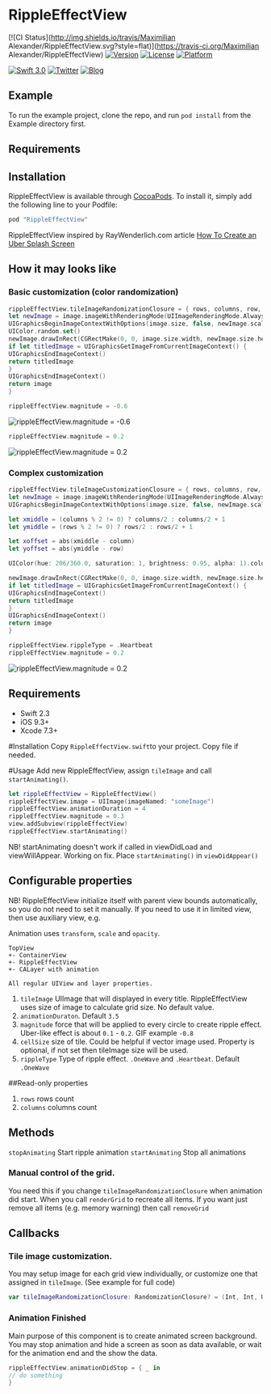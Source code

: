 # RippleEffectView

[![CI Status](http://img.shields.io/travis/Maximilian Alexander/RippleEffectView.svg?style=flat)](https://travis-ci.org/Maximilian Alexander/RippleEffectView)
[![Version](https://img.shields.io/cocoapods/v/RippleEffectView.svg?style=flat)](http://cocoapods.org/pods/RippleEffectView)
[![License](https://img.shields.io/cocoapods/l/RippleEffectView.svg?style=flat)](http://cocoapods.org/pods/RippleEffectView)
[![Platform](https://img.shields.io/cocoapods/p/RippleEffectView.svg?style=flat)](http://cocoapods.org/pods/RippleEffectView)


[![Swift 3.0](https://img.shields.io/badge/Swift-3.x-orange.svg?style=flat)](https://developer.apple.com/swift/)
[![Twitter](https://img.shields.io/badge/Twitter-@ALSEDI-blue.svg?style=flat)](http://twitter.com/alsedi)
[![Blog](https://img.shields.io/badge/Blog-@ALSEDI-green.svg?style=flat)](http://blog.alsedi.com)

## Example

To run the example project, clone the repo, and run `pod install` from the Example directory first.

## Requirements

## Installation

RippleEffectView is available through [CocoaPods](http://cocoapods.org). To install
it, simply add the following line to your Podfile:

```ruby
pod "RippleEffectView"
```

RippleEffectView inspired by RayWenderlich.com article [How To Create an Uber Splash Screen](https://www.raywenderlich.com/133224/how-to-create-an-uber-splash-screen)

## How it may looks like 
### Basic customization (color randomization)
``` swift
rippleEffectView.tileImageRandomizationClosure = { rows, columns, row, column, image in
let newImage = image.imageWithRenderingMode(UIImageRenderingMode.AlwaysTemplate)
UIGraphicsBeginImageContextWithOptions(image.size, false, newImage.scale)
UIColor.random.set()
newImage.drawInRect(CGRectMake(0, 0, image.size.width, newImage.size.height));
if let titledImage = UIGraphicsGetImageFromCurrentImageContext() {
UIGraphicsEndImageContext()
return titledImage
}
UIGraphicsEndImageContext()
return image
}
```
``` swift 
rippleEffectView.magnitude = -0.6
```
![rippleEffectView.magnitude = -0.6](rippleEffectView1.gif)

``` swift 
rippleEffectView.magnitude = 0.2
```
![rippleEffectView.magnitude = 0.2](rippleEffectView2.gif)

### Complex customization
``` swift
rippleEffectView.tileImageCustomizationClosure = { rows, columns, row, column, image in
let newImage = image.imageWithRenderingMode(UIImageRenderingMode.AlwaysTemplate)
UIGraphicsBeginImageContextWithOptions(image.size, false, newImage.scale)

let xmiddle = (columns % 2 != 0) ? columns/2 : columns/2 + 1
let ymiddle = (rows % 2 != 0) ? rows/2 : rows/2 + 1

let xoffset = abs(xmiddle - column)
let yoffset = abs(ymiddle - row)

UIColor(hue: 206/360.0, saturation: 1, brightness: 0.95, alpha: 1).colorWithAlphaComponent(1.0 - CGFloat((xoffset + yoffset)) * 0.1).set()

newImage.drawInRect(CGRectMake(0, 0, image.size.width, newImage.size.height));
if let titledImage = UIGraphicsGetImageFromCurrentImageContext() {
UIGraphicsEndImageContext()
return titledImage
}
UIGraphicsEndImageContext()
return image
}
```
``` swift
rippleEffectView.rippleType = .Heartbeat
rippleEffectView.magnitude = 0.2
```
![rippleEffectView.magnitude = 0.2](rippleEffectView3.gif)


## Requirements
- Swift 2.3
- iOS 9.3+
- Xcode 7.3+

#Installation
Copy `RippleEffectView.swift`to your project. Copy file if needed.

#Usage
Add new RippleEffectView, assign `tileImage` and call `startAnimating()`.
``` swift
let rippleEffectView = RippleEffectView()
rippleEffectView.image = UIImage(imageNamed: "someImage") 
rippleEffectView.animationDuration = 4
rippleEffectView.magnitude = 0.3
view.addSubview(rippleEffectView)
rippleEffectView.startAnimating()
```
NB! startAnimating doesn't work if called in viewDidLoad and viewWillAppear. Working on fix. Place `startAnimating()` in `viewDidAppear()`

## Configurable properties
NB! RippleEffectView initialize itself with parent view bounds automatically, so you do not need to set it manually. If you need to use it in limited view, then use auxiliary view, e.g.

Animation uses `transform`, `scale` and `opacity`. 
```
TopView
+- ContainerView
+- RippleEffectView
+- CALayer with animation
```

```
All regular UIView and layer properties.
```
1. `tileImage` UIImage that will displayed in every title. RippleEffectView uses size of image to calculate grid size. No default value.
2. `animationDuraton`. Default `3.5`
3. `magnitude` force that will be applied to every circle to create ripple effect. Uber-like effect is about `0.1` - `0.2`. GIF example `-0.8`
4. `cellSize` size of tile. Could be helpful if vector image used. Property is optional, if not set then tileImage size will be used.
5. `rippleType` Type of ripple effect. `.OneWave` and `.Heartbeat`. Default `.OneWave`

##Read-only properties
1. `rows` rows count
2. `columns` columns count

## Methods
`stopAnimating` Start ripple animation
`startAnimating` Stop all animations

### Manual control of the grid.
You need this if you change `tileImageRandomizationClosure` when animation did start. When you call `renderGrid` to recreate all items.
If you want just remove all items (e.g. memory warning) then call `removeGrid`

## Callbacks
### Tile image customization.

You may setup image for each grid view individually, or customize one that assigned in `tileImage`. (See example for full code)
``` swift
var tileImageRandomizationClosure: RandomizationClosure? = (Int, Int, UIImage)->(UIImage)
```

### Animation Finished
Main purpose of this component is to create animated screen background. You may stop animation and hide a screen as soon as data available, or wait for the animation end and the show the data.
``` swift
rippleEffectView.animationDidStop = { _ in 
// do something
}
```
